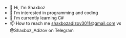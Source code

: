 - 👋 Hi, I’m Shaxboz
- 👀 I’m interested in programming and coding
- 🌱 I’m currently learning C#
- 📫 How to reach me shaxbozadizov3011@gmail.com vs @Shaxboz_Adizov on Telegram

<!---
Shaxboz-3011/Shaxboz-3011 is a ✨ special ✨ repository because its `README.md` (this file) appears on your GitHub profile.
You can click the Preview link to take a look at your changes.
--->
